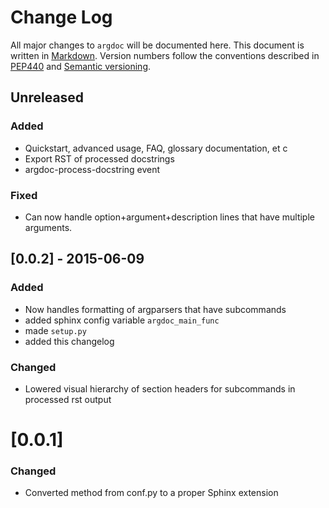 # Change Log
All major changes to `argdoc` will be documented here. This document
is written in [Markdown](https://help.github.com/articles/markdown-basics/).
Version numbers follow the conventions described in
[PEP440](https://www.python.org/dev/peps/pep-0440/) and
[Semantic versioning](http://semver.org/).


## Unreleased

### Added
- Quickstart, advanced usage, FAQ, glossary documentation, et c
- Export RST of processed docstrings
- argdoc-process-docstring event

### Fixed
- Can now handle option+argument+description lines that have
  multiple arguments.


## [0.0.2] - 2015-06-09

### Added
- Now handles formatting of argparsers that have subcommands
- added sphinx config variable `argdoc_main_func`
- made `setup.py`
- added this changelog

### Changed
- Lowered visual hierarchy of section headers for subcommands
  in processed rst output


# [0.0.1]

### Changed
- Converted method from conf.py to a proper Sphinx extension
